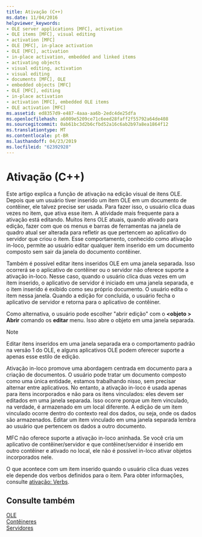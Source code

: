 ```yaml
---
title: Ativação (C++)
ms.date: 11/04/2016
helpviewer_keywords:
- OLE server applications [MFC], activation
- OLE items [MFC], visual editing
- activation [MFC]
- OLE [MFC], in-place activation
- OLE [MFC], activation
- in-place activation, embedded and linked items
- activating objects
- visual editing, activation
- visual editing
- documents [MFC], OLE
- embedded objects [MFC]
- OLE [MFC], editing
- in-place activation
- activation [MFC], embedded OLE items
- OLE activation [MFC]
ms.assetid: ed8357d9-e487-4aaa-aa6b-2edc4de25dfa
ms.openlocfilehash: a6009e5209ce71c6eed28faff2f55792a64de408
ms.sourcegitcommit: 0ab61bc3d2b6cfbd52a16c6ab2b97a8ea1864f12
ms.translationtype: MT
ms.contentlocale: pt-BR
ms.lasthandoff: 04/23/2019
ms.locfileid: "62392928"
---
```

# <a name="activation-c"></a>Ativação (C++)

Este artigo explica a função de ativação na edição visual de itens OLE. Depois que um usuário tiver inserido um item OLE em um documento de contêiner, ele talvez precise ser usada. Para fazer isso, o usuário clica duas vezes no item, que ativa esse item. A atividade mais frequente para a ativação está editando. Muitos itens OLE atuais, quando ativado para edição, fazer com que os menus e barras de ferramentas na janela de quadro atual ser alterada para refletir as que pertencem ao aplicativo do servidor que criou o item. Esse comportamento, conhecido como ativação in-loco, permite ao usuário editar qualquer item inserido em um documento composto sem sair da janela do documento contêiner.

Também é possível editar itens inseridos OLE em uma janela separada. Isso ocorrerá se o aplicativo de contêiner ou o servidor não oferece suporte a ativação in-loco. Nesse caso, quando o usuário clica duas vezes em um item inserido, o aplicativo de servidor é iniciado em uma janela separada, e o item inserido é exibido como seu próprio documento. O usuário edita o item nessa janela. Quando a edição for concluída, o usuário fecha o aplicativo de servidor e retorna para o aplicativo de contêiner.

Como alternativa, o usuário pode escolher "abrir edição" com o  **\<objeto > Abrir** comando os **editar** menu. Isso abre o objeto em uma janela separada.

> [!NOTE]
>  Editar itens inseridos em uma janela separada era o comportamento padrão na versão 1 do OLE, e alguns aplicativos OLE podem oferecer suporte a apenas esse estilo de edição.

Ativação in-loco promove uma abordagem centrada em documento para a criação de documentos. O usuário pode tratar um documento composto como uma única entidade, estamos trabalhando nisso, sem precisar alternar entre aplicativos. No entanto, a ativação in-loco é usada apenas para itens incorporados e não para os itens vinculados: eles devem ser editados em uma janela separada. Isso ocorre porque um item vinculado, na verdade, é armazenado em um local diferente. A edição de um item vinculado ocorre dentro do contexto real dos dados, ou seja, onde os dados são armazenados. Editar um item vinculado em uma janela separada lembra ao usuário que pertencem os dados a outro documento.

MFC não oferece suporte a ativação in-loco aninhada. Se você cria um aplicativo de contêiner/servidor e que contêiner/servidor é inserido em outro contêiner e ativado no local, ele não é possível in-loco ativar objetos incorporados nele.

O que acontece com um item inserido quando o usuário clica duas vezes ele depende dos verbos definidos para o item. Para obter informações, consulte [ativação: Verbs](../mfc/activation-verbs.md).

## <a name="see-also"></a>Consulte também

[OLE](../mfc/ole-in-mfc.md)<br/>
[Contêineres](../mfc/containers.md)<br/>
[Servidores](../mfc/servers.md)
